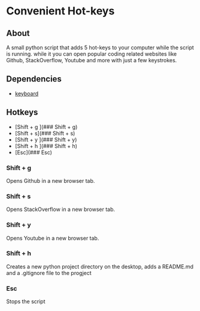 # Convenient Hot-keys 

## About
A small python script that adds 5 hot-keys to your computer while the script is running.
while it you can open popular coding related websites like Github, StackOverflow, Youtube and more with just a few keystrokes.

## Dependencies
* [keyboard](https://pypi.org/project/keyboard/)

## Hotkeys
* [Shift + g ](###  Shift + g)
* [Shift + s](###  Shift + s)
* [Shift + y ](###  Shift + y)
* [Shift + h ](###  Shift + h)
* [Esc](###  Esc)

###  Shift + g 
Opens Github in a new browser tab.

###  Shift + s
Opens StackOverflow in a new browser tab.

###  Shift + y 
Opens Youtube in a new browser tab.

###  Shift + h 
Creates a new python project directory on the desktop, adds a README.md and a .gitignore file to the progject 

###  Esc 
Stops the script

